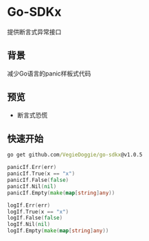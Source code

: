 # Go-SDKx

提供断言式异常接口

## 背景

减少Go语言的panic样板式代码

## 预览

- 断言式恐慌

## 快速开始

```cmd
go get github.com/VegieDoggie/go-sdkx@v1.0.5
```

```go
panicIf.Err(err)
panicIf.True(x == "x")
panicIf.False(false)
panicIf.Nil(nil)
panicIf.Empty(make(map[string]any))

logIf.Err(err)
logIf.True(x == "x")
logIf.False(false)
logIf.Nil(nil)
logIf.Empty(make(map[string]any))

```
